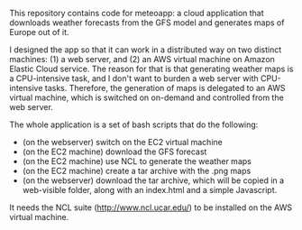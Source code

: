 This repository contains code for meteoapp: a cloud application that downloads weather forecasts from the GFS model and generates maps of Europe out of it.

I designed the app so that it can work in a distributed way on two distinct machines: (1) a web server, and (2) an AWS virtual machine on Amazon Elastic Cloud service. The reason for that is that generating weather maps is a CPU-intensive task, and I don't want to burden a web server with CPU-intensive tasks. Therefore, the generation of maps is delegated to an AWS virtual machine, which is switched on on-demand and controlled from the web server.

The whole application is a set of bash scripts that do the following:

- (on the webserver) switch on the EC2 virtual machine
- (on the EC2 machine) download the GFS forecast
- (on the EC2 machine) use NCL to generate the weather maps
- (on the EC2 machine) create a tar archive with the .png maps
- (on the webserver) download the tar archive, which will be copied in a web-visible folder, along with an index.html and a simple Javascript.

It needs the NCL suite (http://www.ncl.ucar.edu/) to be installed on the AWS virtual machine.
